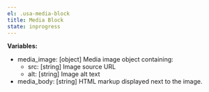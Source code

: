 ```yaml
---
el: .usa-media-block
title: Media Block
state: inprogress
---
```


__Variables:__
* media_image: [object] Media image object containing:
  * src: [string] Image source URL
  * alt: [string] Image alt text
* media_body: [string] HTML markup displayed next to the image.

